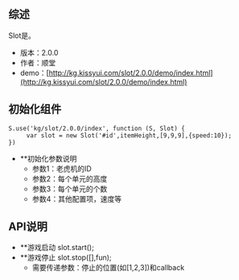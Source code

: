 ## 综述

Slot是。

* 版本：2.0.0
* 作者：顺堂
* demo：[http://kg.kissyui.com/slot/2.0.0/demo/index.html](http://kg.kissyui.com/slot/2.0.0/demo/index.html)

## 初始化组件

    S.use('kg/slot/2.0.0/index', function (S, Slot) {
         var slot = new Slot('#id',itemHeight,[9,9,9],{speed:10});
    })
* **初始化参数说明
     * 参数1：老虎机的ID
     * 参数2：每个单元的高度
     * 参数3：每个单元的个数
     * 参数4：其他配置项，速度等

## API说明
* **游戏启动  slot.start();
* **游戏停止  slot.stop([],fun);
     * 需要传递参数：停止的位置(如[1,2,3])和callback 